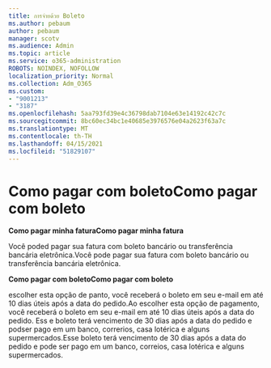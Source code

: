 ```yaml
---
title: การจ่ายด้วย Boleto
ms.author: pebaum
author: pebaum
manager: scotv
ms.audience: Admin
ms.topic: article
ms.service: o365-administration
ROBOTS: NOINDEX, NOFOLLOW
localization_priority: Normal
ms.collection: Adm_O365
ms.custom:
- "9001213"
- "3187"
ms.openlocfilehash: 5aa793fd39e4c36798dab7104e63e14192c42c7c
ms.sourcegitcommit: 8bc60ec34bc1e40685e3976576e04a2623f63a7c
ms.translationtype: MT
ms.contentlocale: th-TH
ms.lasthandoff: 04/15/2021
ms.locfileid: "51829107"
---
```

# <a name="como-pagar-com-boleto"></a><span data-ttu-id="5a4b0-102">Como pagar com boleto</span><span class="sxs-lookup"><span data-stu-id="5a4b0-102">Como pagar com boleto</span></span>

<span data-ttu-id="5a4b0-103">**Como pagar minha fatura**</span><span class="sxs-lookup"><span data-stu-id="5a4b0-103">**Como pagar minha fatura**</span></span>

<span data-ttu-id="5a4b0-104">Você poded pagar sua fatura com boleto bancário ou transferência bancária eletrônica.</span><span class="sxs-lookup"><span data-stu-id="5a4b0-104">Você pode pagar sua fatura com boleto bancário ou transferência bancária eletrônica.</span></span>

<span data-ttu-id="5a4b0-105">**Como pagar com boleto**</span><span class="sxs-lookup"><span data-stu-id="5a4b0-105">**Como pagar com  boleto**</span></span>

<span data-ttu-id="5a4b0-106">escolher esta opção de panto, você receberá o boleto em seu e-mail em até 10 dias úteis após a data do pedido.</span><span class="sxs-lookup"><span data-stu-id="5a4b0-106">Ao escolher  esta opção de pagamento, você receberá o boleto em seu e-mail em até 10 dias úteis após a data do pedido.</span></span> <span data-ttu-id="5a4b0-107">Ess e boleto terá vencimento de 30 dias após a data do pedido e podser pago em um banco, correrios, casa lotérica e alguns supermercados.</span><span class="sxs-lookup"><span data-stu-id="5a4b0-107">Esse boleto terá vencimento de 30 dias após a data do pedido e pode ser pago em um banco, correios, casa lotérica e alguns supermercados.</span></span> 